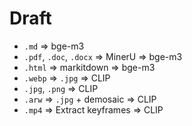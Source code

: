 # Draft

- `.md` => bge-m3
- `.pdf`, `.doc`, `.docx` => MinerU => bge-m3
- `.html` => markitdown => bge-m3
- `.webp` => `.jpg` => CLIP
- `.jpg`, `.png` => CLIP
- `.arw` => `.jpg` + demosaic => CLIP
- `.mp4` => Extract keyframes => CLIP
